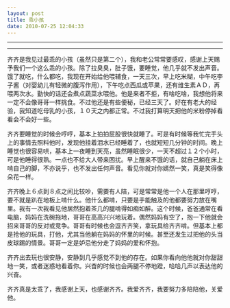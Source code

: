 ```yaml
---
layout: post
title: 乖小孩
date: 2010-07-25 12:04:33
---
```


<meta http-equiv='Content-Type' content='text/html; charset=utf-8' />

---

---

齐齐是我见过最乖的小孩（虽然只是第二个），我和老公常常要感叹，感谢上天赐予我们一个这么乖的小孩。除了拉臭臭，肚子饿，要睡觉，他几乎就不发出声音。饿了就吃，什么都吃，我现在开始给他喂辅食，一天三次，早上吃米糊，中午吃李子酱（对婴幼儿有轻微的腹泻作用），下午吃点西瓜或苹果，还有维生素ＡＤ，再喂两次水。勤快的话还会煮点蔬菜水喂他。他是来者不拒，有啥吃啥，我想他将来一定不会像哥哥一样挑食。不过他还是有些便秘，已经三天了。好在有老大的经验，我知道吃母乳的小孩，１０天之内都正常。不过我打算明天把他的米粉停掉看看会不会好一些。


齐齐要睡觉的时候会哼哼，基本上拍拍屁股很快就睡了。可是有时候等我忙完手头上的事情去照料他时，发现他挂着泪水已经睡着了，也就短短几分钟的时间。晚上睡觉也很容易哄，基本上一夜睡到天亮，虽然睡眠很少，一天不超过１２个小时，可是他睡得很熟。一点也不给大人带来困扰。早上醒来不饿的话，就自己躺在床上啃自己的脚，不亦说乎，也不发出任何声音。看见你就对你嫣然一笑，真是笑得像朵花一样。


齐齐晚上６点到８点之间比较吵，需要有人陪，可是常常是他一个人在那里哼哼，要不就是趴在地板上啃什么。他什么都啃，只要是手能触及的他都要努力放在嘴里。我有一次我看见他居然抱着茶几的腿啃得如痴如醉。这个时候，爸爸通常在看电脑，妈妈在洗碗拖地，哥哥在高高兴兴地玩着。偶然妈妈有空了，抱一下他就会招来哥哥的反对或竞争。哥哥有时候也会逗齐齐笑，拿玩具给齐齐啃。但基本上都是抢他的玩具，打他，尤其当他躺在妈妈的怀里的时候。甚至还发生过把他的头当皮球踢的情景。哥哥一定是妒忌他分走了妈妈的爱和怀抱。


齐齐出去玩也很安静，安静到几乎感觉不到他的存在。如果你看向他他就对你甜甜地一笑，或者迷惑地看着你。兴奋的时候也会两腿不停地蹬，哈哈几声以表达他的兴奋。


齐齐真是太乖了，我感谢上天，也感谢齐齐。我爱齐齐，我要努力多陪陪他，关爱他。


